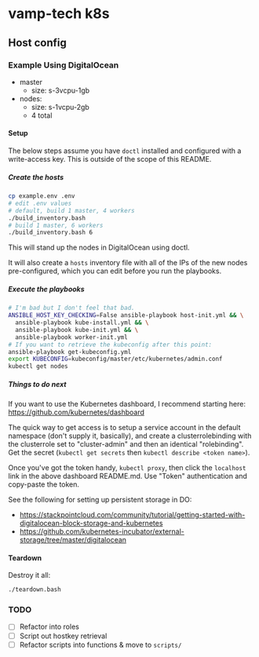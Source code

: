 # vamp-tech k8s

## Host config
### Example Using DigitalOcean

- master
  - size: s-3vcpu-1gb
- nodes:
  - size: s-1vcpu-2gb
  - 4 total

#### Setup

The below steps assume you have `doctl` installed and configured with a write-access key. This is outside of the scope of this README.

##### Create the hosts

```bash
cp example.env .env
# edit .env values
# default, build 1 master, 4 workers
./build_inventory.bash
# build 1 master, 6 workers
./build_inventory.bash 6
```

This will stand up the nodes in DigitalOcean using doctl.

It will also create a `hosts` inventory file with all of the IPs of the new nodes pre-configured, which you can edit before you run the playbooks.

##### Execute the playbooks

```bash
# I'm bad but I don't feel that bad.
ANSIBLE_HOST_KEY_CHECKING=False ansible-playbook host-init.yml && \
  ansible-playbook kube-install.yml && \
  ansible-playbook kube-init.yml && \
  ansible-playbook worker-init.yml
# If you want to retrieve the kubeconfig after this point:
ansible-playbook get-kubeconfig.yml
export KUBECONFIG=kubeconfig/master/etc/kubernetes/admin.conf
kubectl get nodes
```

##### Things to do next

If you want to use the Kubernetes dashboard, I recommend starting here: https://github.com/kubernetes/dashboard

The quick way to get access is to setup a service account in the default namespace (don't supply it, basically), and create a clusterrolebinding with the clusterrole set to "cluster-admin" and then an identical "rolebinding". Get the secret (`kubectl get secrets` then `kubectl describe <token name>`).

Once you've got the token handy, `kubectl proxy`, then click the `localhost` link in the above dashboard README.md. Use "Token" authentication and copy-paste the token.

See the following for setting up persistent storage in DO:

- https://stackpointcloud.com/community/tutorial/getting-started-with-digitalocean-block-storage-and-kubernetes
- https://github.com/kubernetes-incubator/external-storage/tree/master/digitalocean

#### Teardown

Destroy it all:

```bash
./teardown.bash
```

### TODO

- [ ] Refactor into roles
- [ ] Script out hostkey retrieval
- [ ] Refactor scripts into functions & move to `scripts/`
